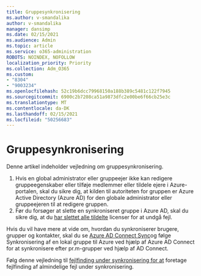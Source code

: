 ```yaml
---
title: Gruppesynkronisering
ms.author: v-smandalika
author: v-smandalika
manager: dansimp
ms.date: 02/15/2021
ms.audience: Admin
ms.topic: article
ms.service: o365-administration
ROBOTS: NOINDEX, NOFOLLOW
localization_priority: Priority
ms.collection: Adm_O365
ms.custom:
- "8304"
- "9003234"
ms.openlocfilehash: 52c19b6dcc79968150a188b389c5481c122f7945
ms.sourcegitcommit: 6900c2b7208ca51a9873dfc2e00be6f66cb25e3c
ms.translationtype: MT
ms.contentlocale: da-DK
ms.lasthandoff: 02/15/2021
ms.locfileid: "50256683"
---
```

# <a name="group-sync"></a>Gruppesynkronisering

Denne artikel indeholder vejledning om gruppesynkronisering.

1. Hvis en global administrator eller gruppeejer ikke kan redigere gruppeegenskaber eller tilføje medlemmer eller tildele ejere i Azure-portalen, skal du sikre dig, at kilden til autoriteten for gruppen er Azure Active Directory (Azure AD) for den globale administrator eller gruppeejeren til at redigere gruppen.
2. Før du forsøger at slette en synkroniseret gruppe i Azure AD, skal du sikre dig, at du [har slettet alle tildelte](https://docs.microsoft.com/azure/active-directory/enterprise-users/licensing-group-advanced) licenser for at undgå fejl.

Hvis du vil have mere at vide om, hvordan du synkroniserer brugere, grupper og kontakter, skal du se [Azure AD Connect Sync](https://docs.microsoft.com/azure/active-directory/hybrid/concept-azure-ad-connect-sync-user-and-contacts)og følge Synkronisering af en lokal gruppe til Azure ved hjælp af Azure AD Connect for at synkronisere efter pr.m-grupper ved hjælp af AD Connect. [](https://docs.microsoft.com/azure/active-directory/hybrid/whatis-hybrid-identity?WT.mc_id=Portal-Microsoft_Azure_Support)

Følg denne vejledning til [fejlfinding under synkronisering for at](https://docs.microsoft.com/azure/active-directory/hybrid/tshoot-connect-sync-errors) foretage fejlfinding af almindelige fejl under synkronisering.

